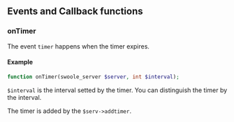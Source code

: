 ## Events and Callback functions 

### onTimer

The event `timer` happens when the timer expires.

#### Example

```php
function onTimer(swoole_server $server, int $interval);
```

`$interval` is the interval setted by the timer. You can distinguish the timer by the interval.

The timer is added by the `$serv->addtimer`.
